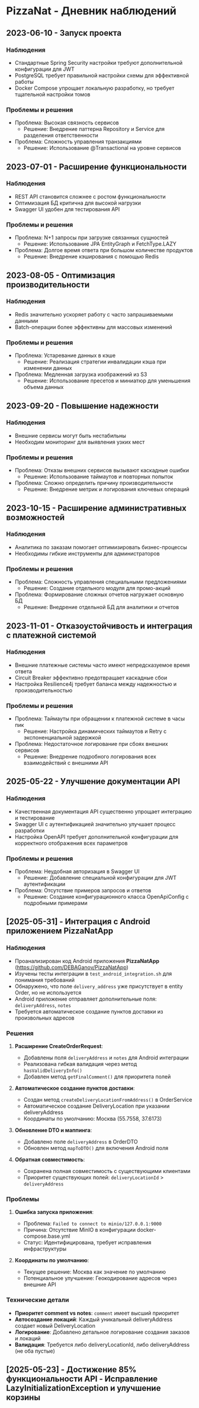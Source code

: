 # PizzaNat - Дневник наблюдений

## 2023-06-10 - Запуск проекта

### Наблюдения
- Стандартные Spring Security настройки требуют дополнительной конфигурации для JWT
- PostgreSQL требует правильной настройки схемы для эффективной работы
- Docker Compose упрощает локальную разработку, но требует тщательной настройки томов

### Проблемы и решения
- Проблема: Высокая связность сервисов
  - Решение: Внедрение паттерна Repository и Service для разделения ответственности
- Проблема: Сложность управления транзакциями
  - Решение: Использование @Transactional на уровне сервисов

## 2023-07-01 - Расширение функциональности

### Наблюдения
- REST API становится сложнее с ростом функциональности
- Оптимизация БД критична для высокой нагрузки
- Swagger UI удобен для тестирования API

### Проблемы и решения
- Проблема: N+1 запросы при загрузке связанных сущностей
  - Решение: Использование JPA EntityGraph и FetchType.LAZY
- Проблема: Долгое время ответа при большом количестве продуктов
  - Решение: Внедрение кэширования с помощью Redis

## 2023-08-05 - Оптимизация производительности

### Наблюдения
- Redis значительно ускоряет работу с часто запрашиваемыми данными
- Batch-операции более эффективны для массовых изменений

### Проблемы и решения
- Проблема: Устаревание данных в кэше
  - Решение: Реализация стратегии инвалидации кэша при изменении данных
- Проблема: Медленная загрузка изображений из S3
  - Решение: Использование пресетов и миниатюр для уменьшения объема данных

## 2023-09-20 - Повышение надежности

### Наблюдения
- Внешние сервисы могут быть нестабильны
- Необходим мониторинг для выявления узких мест

### Проблемы и решения
- Проблема: Отказы внешних сервисов вызывают каскадные ошибки
  - Решение: Использование таймаутов и повторных попыток
- Проблема: Сложно определить причину производительности
  - Решение: Внедрение метрик и логирования ключевых операций

## 2023-10-15 - Расширение административных возможностей

### Наблюдения
- Аналитика по заказам помогает оптимизировать бизнес-процессы
- Необходимы гибкие инструменты для администраторов

### Проблемы и решения
- Проблема: Сложность управления специальными предложениями
  - Решение: Создание отдельного модуля для промо-акций
- Проблема: Формирование сложных отчетов нагружает основную БД
  - Решение: Внедрение отдельной БД для аналитики и отчетов

## 2023-11-01 - Отказоустойчивость и интеграция с платежной системой

### Наблюдения
- Внешние платежные системы часто имеют непредсказуемое время ответа
- Circuit Breaker эффективно предотвращает каскадные сбои
- Настройка Resilience4j требует баланса между надежностью и производительностью

### Проблемы и решения
- Проблема: Таймауты при обращении к платежной системе в часы пик
  - Решение: Настройка динамических таймаутов и Retry с экспоненциальной задержкой
- Проблема: Недостаточное логирование при сбоях внешних сервисов
  - Решение: Внедрение подробного логирования всех взаимодействий с внешними API

## 2025-05-22 - Улучшение документации API

### Наблюдения
- Качественная документация API существенно упрощает интеграцию и тестирование
- Swagger UI с аутентификацией значительно улучшает процесс разработки
- Настройка OpenAPI требует дополнительной конфигурации для корректного отображения всех параметров

### Проблемы и решения
- Проблема: Неудобная авторизация в Swagger UI
  - Решение: Добавление специальной конфигурации для JWT аутентификации
- Проблема: Отсутствие примеров запросов и ответов
  - Решение: Создание конфигурационного класса OpenApiConfig с подробными примерами

## [2025-05-31] - Интеграция с Android приложением PizzaNatApp

### Наблюдения
- Проанализирован код Android приложения **PizzaNatApp** (https://github.com/DEBAGanov/PizzaNatApp)
- Изучены тесты интеграции в `test_android_integration.sh` для понимания требований
- Обнаружено, что поле `delivery_address` уже присутствует в entity Order, но не используется
- Android приложение отправляет дополнительные поля: `deliveryAddress`, `notes`
- Требуется автоматическое создание пунктов доставки из произвольных адресов

### Решения
1. **Расширение CreateOrderRequest**:
   - Добавлены поля `deliveryAddress` и `notes` для Android интеграции
   - Реализована гибкая валидация через метод `hasValidDeliveryInfo()`
   - Добавлен метод `getFinalComment()` для приоритета полей

2. **Автоматическое создание пунктов доставки**:
   - Создан метод `createDeliveryLocationFromAddress()` в OrderService
   - Автоматическое создание DeliveryLocation при указании deliveryAddress
   - Координаты по умолчанию: Москва (55.7558, 37.6173)

3. **Обновление DTO и маппинга**:
   - Добавлено поле `deliveryAddress` в OrderDTO
   - Обновлен метод `mapToDTO()` для включения Android поля

4. **Обратная совместимость**:
   - Сохранена полная совместимость с существующими клиентами
   - Приоритет существующих полей: `deliveryLocationId` > `deliveryAddress`

### Проблемы
1. **Ошибка запуска приложения**:
   - Проблема: `Failed to connect to minio/127.0.0.1:9000`
   - Причина: Отсутствие MinIO в конфигурации docker-compose.base.yml
   - Статус: Идентифицирована, требует исправления инфраструктуры

2. **Координаты по умолчанию**:
   - Текущее решение: Москва как значение по умолчанию
   - Потенциальное улучшение: Геокодирование адресов через внешние API

### Технические детали
- **Приоритет comment vs notes**: `comment` имеет высший приоритет
- **Автосоздание локаций**: Каждый уникальный deliveryAddress создает новый DeliveryLocation
- **Логирование**: Добавлено детальное логирование создания заказов и локаций
- **Валидация**: Требуется либо deliveryLocationId, либо deliveryAddress (не оба пустые)

## [2025-05-23] - Достижение 85% функциональности API - Исправление LazyInitializationException и улучшение корзины